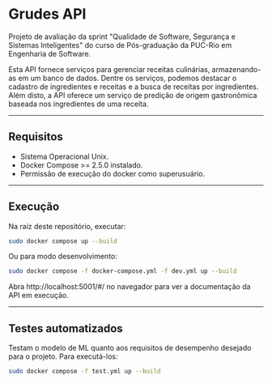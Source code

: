 # Grudes API

 Projeto de avaliação da sprint "Qualidade de Software, Segurança e Sistemas Inteligentes" do curso de Pós-graduação da PUC-Rio em Engenharia de Software.

 Esta API fornece serviços para gerenciar receitas culinárias, armazenando-as em um banco de dados.
 Dentre os serviços, podemos destacar o cadastro de ingredientes e receitas e a busca de receitas por
ingredientes. 
 Além disto, a API oferece um serviço de predição de origem gastronômica baseada nos ingredientes de uma receita.

---
## Requisitos 
 * Sistema Operacional Unix.
 * Docker Compose >= 2.5.0 instalado.
 * Permissão de execução do docker como superusuário.

---
## Execução
 Na raiz deste repositório, executar:
```sh
sudo docker compose up --build 
```
Ou para modo desenvolvimento:
```sh
sudo docker compose -f docker-compose.yml -f dev.yml up --build 
```
 Abra http://localhost:5001/#/ no navegador para ver a documentação da API em execução.

---
 ## Testes automatizados
  Testam o modelo de ML quanto aos requisitos de desempenho desejado para o projeto. 
  Para executá-los:
```sh
sudo docker compose -f test.yml up --build
```
